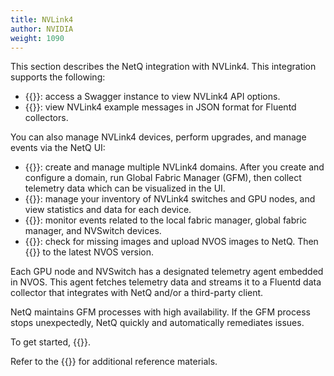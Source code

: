 ```yaml
---
title: NVLink4
author: NVIDIA
weight: 1090
---
```


This section describes the NetQ integration with NVLink4. This integration supports the following:


 - {{<exlink url="https://nvlink4-netq.d1pzhbszsr62xj.amplifyapp.com/networking-ethernet-software/cumulus-netq-45/api/index.html" text="API reference">}}: access a Swagger instance to view NVLink4 API options.
 - {{<link title="Fluentd Reference" text="Fluentd message reference">}}: view NVLink4 example messages in JSON format for Fluentd collectors.

You can also manage NVLink4 devices, perform upgrades, and manage events via the NetQ UI:

- {{<link title="Domain Management" text="Domain management">}}: create and manage multiple NVLink4 domains. After you create and configure a domain, run Global Fabric Manager (GFM), then collect telemetry data which can be visualized in the UI.
- {{<link title="NVLink4 Inventory" text="Inventory management">}}: manage your inventory of NVLink4 switches and GPU nodes, and view statistics and data for each device.
- {{<link title="NVLink Events" text="NVLink events">}}: monitor events related to the local fabric manager, global fabric manager, and NVSwitch devices.
- {{<link title="NVOS Images" text="NVOS images">}}: check for missing images and upload NVOS images to NetQ. Then {{<link title="Upgrade NVOS" text="upgrade NVLink4 switches and GPU nodes">}} to the latest NVOS version.
 
Each GPU node and NVSwitch has a designated telemetry agent embedded in NVOS. This agent fetches telemetry data and streams it to a Fluentd data collector that integrates with NetQ and/or a third-party client. 
 
NetQ maintains GFM processes with high availability. If the GFM process stops unexpectedly, NetQ quickly and automatically remediates issues.

To get started, {{<link title="Deployment Guide" text="install NetQ">}}.

Refer to the {{<link title="NVLink4 Glossary" text="glossary">}} for additional reference materials.